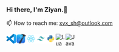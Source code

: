 ### Hi there, I'm Ziyan.👋 

📫 How to reach me: xvx_sh@outlook.com

<img align="left" alt="Visual Studio Code" width="26px" src="https://raw.githubusercontent.com/github/explore/80688e429a7d4ef2fca1e82350fe8e3517d3494d/topics/visual-studio-code/visual-studio-code.png" />
<img align="left" alt="Visual Studio Code" width="26px" src="https://raw.githubusercontent.com/github/explore/80688e429a7d4ef2fca1e82350fe8e3517d3494d/topics/xcode/xcode.png" />
<img align="left" alt="React" width="26px" src="https://raw.githubusercontent.com/github/explore/80688e429a7d4ef2fca1e82350fe8e3517d3494d/topics/react/react.png" />
<img align="left" alt="Tailwind" width="26px" src="https://raw.githubusercontent.com/github/explore/80688e429a7d4ef2fca1e82350fe8e3517d3494d/topics/tailwind/tailwind.png" />
<img align="left" alt="Python" width="26px" src="https://raw.githubusercontent.com/github/explore/80688e429a7d4ef2fca1e82350fe8e3517d3494d/topics/python/python.png" />
<img align="left" alt="Lua" width="26px" src="[https://raw.githubusercontent.com/github/explore/80688e429a7d4ef2fca1e82350fe8e3517d3494d/topics/jupyter-notebook/jupyter-notebook.png](https://raw.githubusercontent.com/github/explore/80688e429a7d4ef2fca1e82350fe8e3517d3494d/topics/lua/lua.png)" />
<img align="left" alt="Java" width="26px" src="https://www.svgrepo.com/show/184143/java.svg" />
